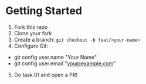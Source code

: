 # Getting Started

1) Fork this repo
2) Clone your fork
3) Create a branch: `git checkout -b feat/<your-name>`
4) Configure Git:
- git config user.name "Your Name"
- git config user.email "you@example.com"
5) Do task 01 and open a PR!
